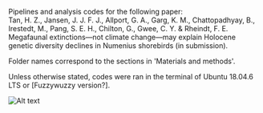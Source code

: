 
Pipelines and analysis codes for the following paper: <br>
Tan, H. Z., Jansen, J. J. F. J., Allport, G. A., Garg, K. M., Chattopadhyay, B., Irestedt, M., Pang, S. E. H., Chilton, G., Gwee, C. Y. & Rheindt, F. E.
Megafaunal extinctions—not climate change—may explain Holocene genetic diversity declines in Numenius shorebirds (in submission).

Folder names correspond to the sections in 'Materials and methods'.

Unless otherwise stated, codes were ran in the terminal of Ubuntu 18.04.6 LTS or [Fuzzywuzzy version?].

![Alt text](https://www.dropbox.com/s/fcz2asnilvgv7ac/Fig1-multipanel-v6.png "Optional title")
